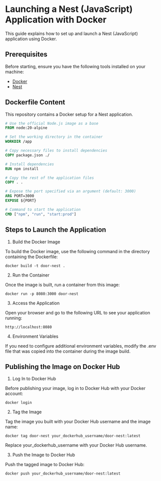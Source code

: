 # Launching a Nest (JavaScript) Application with Docker

This guide explains how to set up and launch a Nest (JavaScript) application using Docker.

## Prerequisites

Before starting, ensure you have the following tools installed on your machine:

- [Docker](https://www.docker.com/products/docker-desktop)
- [Nest](http://nestjs.com/)

## Dockerfile Content

This repository contains a Docker setup for a Nest application.

```Dockerfile
# Use the official Node.js image as a base
FROM node:20-alpine

# Set the working directory in the container
WORKDIR /app

# Copy necessary files to install dependencies
COPY package.json ./

# Install dependencies
RUN npm install

# Copy the rest of the application files
COPY . .

# Expose the port specified via an argument (default: 3000)
ARG PORT=3000
EXPOSE ${PORT}

# Command to start the application
CMD ["npm", "run", "start:prod"]

```
## Steps to Launch the Application

1. Build the Docker Image

To build the Docker image, use the following command in the directory containing the Dockerfile:

```
docker build -t door-nest .
```

2. Run the Container

Once the image is built, run a container from this image:

```
docker run -p 8080:3000 door-nest
```

3. Access the Application

Open your browser and go to the following URL to see your application running:

```
http://localhost:8080
```

4. Environment Variables

If you need to configure additional environment variables, modify the .env file that was copied into the container during the image build.

## Publishing the Image on Docker Hub

1. Log In to Docker Hub

Before publishing your image, log in to Docker Hub with your Docker account:

```
docker login
```

2. Tag the Image

Tag the image you built with your Docker Hub username and the image name:

```
docker tag door-nest your_dockerhub_username/door-nest:latest
```
Replace your_dockerhub_username with your Docker Hub username.

3. Push the Image to Docker Hub

Push the tagged image to Docker Hub:

```
docker push your_dockerhub_username/door-nest:latest
```

